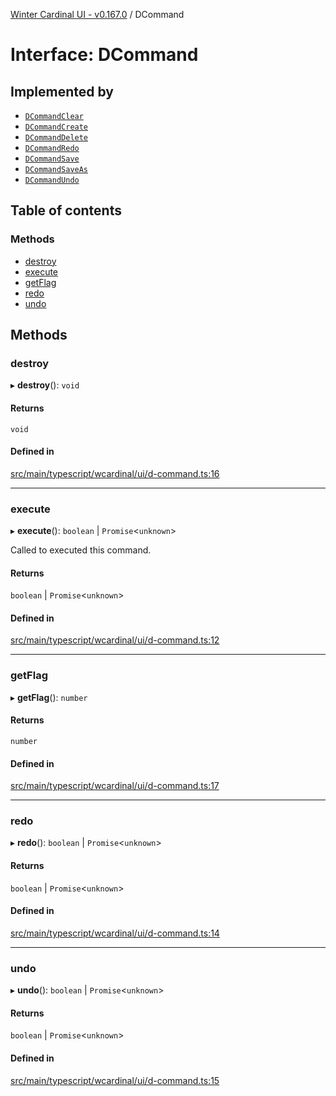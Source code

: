 [Winter Cardinal UI - v0.167.0](../index.md) / DCommand

# Interface: DCommand

## Implemented by

- [`DCommandClear`](../classes/DCommandClear.md)
- [`DCommandCreate`](../classes/DCommandCreate.md)
- [`DCommandDelete`](../classes/DCommandDelete.md)
- [`DCommandRedo`](../classes/DCommandRedo.md)
- [`DCommandSave`](../classes/DCommandSave.md)
- [`DCommandSaveAs`](../classes/DCommandSaveAs.md)
- [`DCommandUndo`](../classes/DCommandUndo.md)

## Table of contents

### Methods

- [destroy](DCommand.md#destroy)
- [execute](DCommand.md#execute)
- [getFlag](DCommand.md#getflag)
- [redo](DCommand.md#redo)
- [undo](DCommand.md#undo)

## Methods

### destroy

▸ **destroy**(): `void`

#### Returns

`void`

#### Defined in

[src/main/typescript/wcardinal/ui/d-command.ts:16](https://github.com/winter-cardinal/winter-cardinal-ui/blob/v0.167.0/src/main/typescript/wcardinal/ui/d-command.ts#L16)

___

### execute

▸ **execute**(): `boolean` \| `Promise`<`unknown`\>

Called to executed this command.

#### Returns

`boolean` \| `Promise`<`unknown`\>

#### Defined in

[src/main/typescript/wcardinal/ui/d-command.ts:12](https://github.com/winter-cardinal/winter-cardinal-ui/blob/v0.167.0/src/main/typescript/wcardinal/ui/d-command.ts#L12)

___

### getFlag

▸ **getFlag**(): `number`

#### Returns

`number`

#### Defined in

[src/main/typescript/wcardinal/ui/d-command.ts:17](https://github.com/winter-cardinal/winter-cardinal-ui/blob/v0.167.0/src/main/typescript/wcardinal/ui/d-command.ts#L17)

___

### redo

▸ **redo**(): `boolean` \| `Promise`<`unknown`\>

#### Returns

`boolean` \| `Promise`<`unknown`\>

#### Defined in

[src/main/typescript/wcardinal/ui/d-command.ts:14](https://github.com/winter-cardinal/winter-cardinal-ui/blob/v0.167.0/src/main/typescript/wcardinal/ui/d-command.ts#L14)

___

### undo

▸ **undo**(): `boolean` \| `Promise`<`unknown`\>

#### Returns

`boolean` \| `Promise`<`unknown`\>

#### Defined in

[src/main/typescript/wcardinal/ui/d-command.ts:15](https://github.com/winter-cardinal/winter-cardinal-ui/blob/v0.167.0/src/main/typescript/wcardinal/ui/d-command.ts#L15)
